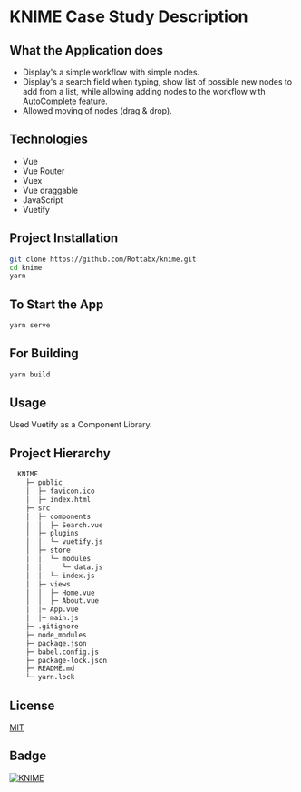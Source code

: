 # KNIME Case Study Description

## What the Application does

- Display's a simple workflow with simple nodes.
- Display's a search field when typing, show list of possible new nodes to add from a list, while allowing adding nodes to the workflow with AutoComplete feature.
- Allowed moving of nodes (drag & drop).

## Technologies

- Vue
- Vue Router
- Vuex 
- Vue draggable
- JavaScript
- Vuetify

## Project Installation

```bash
git clone https://github.com/Rottabx/knime.git
cd knime
yarn
```

## To Start the App

```bash
yarn serve
```

## For Building

```bash
yarn build
```

## Usage

Used Vuetify as a Component Library.

## Project Hierarchy

```bash
  KNIME
    ├─ public
    │  ├─ favicon.ico
    │  ├─ index.html
    ├─ src
    │  ├─ components
    │  │  ├─ Search.vue
    │  ├─ plugins
    │  │  └─ vuetify.js
    │  ├─ store
    │  │  └─ modules
    │  │     └─ data.js
    │  │  └─ index.js   
    │  ├─ views
    │  │  ├─ Home.vue
    │  │  ├─ About.vue   
    │  │─ App.vue
    │  │─ main.js
    ├─ .gitignore
    ├─ node_modules
    ├─ package.json
    ├─ babel.config.js
    ├─ package-lock.json
    ├─ README.md
    └─ yarn.lock
```

## License

[MIT](https://choosealicense.com/licenses/mit/)

## Badge
<a href="https://www.linkedin.com/in/rottab/"> <img src="https://img.shields.io/badge/Mahmoud%20Rottab-LinkedIn-red" alt="KNIME" /> </a>


